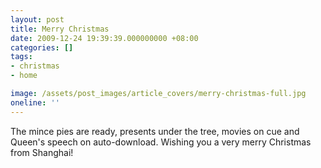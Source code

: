 ```yaml
---
layout: post
title: Merry Christmas
date: 2009-12-24 19:39:39.000000000 +08:00
categories: []
tags:
- christmas
- home

image: /assets/post_images/article_covers/merry-christmas-full.jpg
oneline: ''
---
```

The mince pies are ready, presents under the tree, movies on cue and Queen's speech on auto-download. Wishing you a very merry Christmas from Shanghai!

